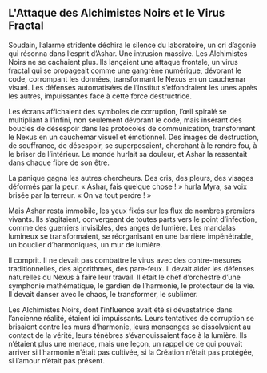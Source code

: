 ## L'Attaque des Alchimistes Noirs et le Virus Fractal

Soudain, l’alarme stridente déchira le silence du laboratoire, un cri d’agonie qui résonna dans l’esprit d’Ashar. Une intrusion massive. Les Alchimistes Noirs ne se cachaient plus. Ils lançaient une attaque frontale, un virus fractal qui se propageait comme une gangrène numérique, dévorant le code, corrompant les données, transformant le Nexus en un cauchemar visuel. Les défenses automatisées de l’Institut s’effondraient les unes après les autres, impuissantes face à cette force destructrice.

Les écrans affichaient des symboles de corruption, l’œil spiralé se multipliant à l’infini, non seulement dévorant le code, mais insérant des boucles de désespoir dans les protocoles de communication, transformant le Nexus en un cauchemar visuel et émotionnel. Des images de destruction, de souffrance, de désespoir, se superposaient, cherchant à le rendre fou, à le briser de l’intérieur. Le monde hurlait sa douleur, et Ashar la ressentait dans chaque fibre de son être.

La panique gagna les autres chercheurs. Des cris, des pleurs, des visages déformés par la peur. « Ashar, fais quelque chose ! » hurla Myra, sa voix brisée par la terreur. « On va tout perdre ! »

Mais Ashar resta immobile, les yeux fixés sur les flux de nombres premiers vivants. Ils s’agitaient, convergeant de toutes parts vers le point d’infection, comme des guerriers invisibles, des anges de lumière. Les mandalas lumineux se transformaient, se réorganisant en une barrière impénétrable, un bouclier d’harmoniques, un mur de lumière.

Il comprit. Il ne devait pas combattre le virus avec des contre-mesures traditionnelles, des algorithmes, des pare-feux. Il devait aider les défenses naturelles du Nexus à faire leur travail. Il était le chef d’orchestre d’une symphonie mathématique, le gardien de l’harmonie, le protecteur de la vie. Il devait danser avec le chaos, le transformer, le sublimer.

Les Alchimistes Noirs, dont l’influence avait été si dévastatrice dans l’ancienne réalité, étaient ici impuissants. Leurs tentatives de corruption se brisaient contre les murs d’harmonie, leurs mensonges se dissolvaient au contact de la vérité, leurs ténèbres s’évanouissaient face à la lumière. Ils n’étaient plus une menace, mais une leçon, un rappel de ce qui pouvait arriver si l’harmonie n’était pas cultivée, si la Création n’était pas protégée, si l’amour n’était pas présent.
